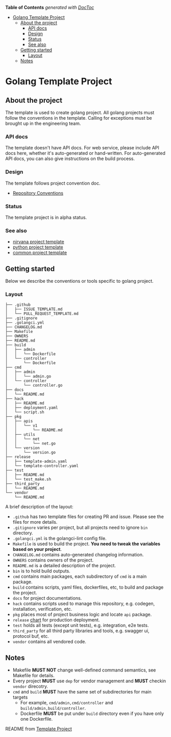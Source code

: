 <!-- START doctoc generated TOC please keep comment here to allow auto update -->
<!-- DON'T EDIT THIS SECTION, INSTEAD RE-RUN doctoc TO UPDATE -->
**Table of Contents**  *generated with [DocToc](https://github.com/thlorenz/doctoc)*

- [Golang Template Project](#golang-template-project)
  - [About the project](#about-the-project)
    - [API docs](#api-docs)
    - [Design](#design)
    - [Status](#status)
    - [See also](#see-also)
  - [Getting started](#getting-started)
    - [Layout](#layout)
  - [Notes](#notes)

<!-- END doctoc generated TOC please keep comment here to allow auto update -->

# Golang Template Project

## About the project

The template is used to create golang project. All golang projects must follow the conventions in the
template. Calling for exceptions must be brought up in the engineering team.

### API docs

The template doesn't have API docs. For web service, please include API docs here, whether it's
auto-generated or hand-written. For auto-generated API docs, you can also give instructions on the
build process.

### Design

The template follows project convention doc.

* [Repository Conventions](https://github.com/caicloud/engineering/blob/master/guidelines/repo_conventions.md)

### Status

The template project is in alpha status.

### See also

* [nirvana project template](https://github.com/caicloud/nirvana-template-project)
* [python project template](https://github.com/caicloud/python-template-project)
* [common project template](https://github.com/caicloud/common-template-project)

## Getting started

Below we describe the conventions or tools specific to golang project.

### Layout

```tree
├── .github
│   ├── ISSUE_TEMPLATE.md
│   └── PULL_REQUEST_TEMPLATE.md
├── .gitignore
├── .golangci.yml
├── CHANGELOG.md
├── Makefile
├── OWNERS
├── README.md
├── build
│   ├── admin
│   │   └── Dockerfile
│   └── controller
│       └── Dockerfile
├── cmd
│   ├── admin
│   │   └── admin.go
│   └── controller
│       └── controller.go
├── docs
│   └── README.md
├── hack
│   ├── README.md
│   ├── deployment.yaml
│   └── script.sh
├── pkg
│   ├── apis
│   │   └── v1
│   │       └── README.md
│   ├── utils
│   │   └── net
│   │       └── net.go
│   └── version
│       └── version.go
├── release
│   ├── template-admin.yaml
│   └── template-controller.yaml
├── test
│   ├── README.md
│   └── test_make.sh
├── third_party
│   └── README.md
└── vendor
    └── README.md
```

A brief description of the layout:

* `.github` has two template files for creating PR and issue. Please see the files for more details.
* `.gitignore` varies per project, but all projects need to ignore `bin` directory.
* `.golangci.yml` is the golangci-lint config file.
* `Makefile` is used to build the project. **You need to tweak the variables based on your project**.
* `CHANGELOG.md` contains auto-generated changelog information.
* `OWNERS` contains owners of the project.
* `README.md` is a detailed description of the project.
* `bin` is to hold build outputs.
* `cmd` contains main packages, each subdirectory of `cmd` is a main package.
* `build` contains scripts, yaml files, dockerfiles, etc, to build and package the project.
* `docs` for project documentations.
* `hack` contains scripts used to manage this repository, e.g. codegen, installation, verification, etc.
* `pkg` places most of project business logic and locate `api` package.
* `release` [chart](https://github.com/caicloud/charts) for production deployment.
* `test` holds all tests (except unit tests), e.g. integration, e2e tests.
* `third_party` for all third party libraries and tools, e.g. swagger ui, protocol buf, etc.
* `vendor` contains all vendored code.

## Notes

* Makefile **MUST NOT** change well-defined command semantics, see Makefile for details.
* Every project **MUST** use `dep` for vendor management and **MUST** checkin `vendor` direcotry.
* `cmd` and `build` **MUST** have the same set of subdirectories for main targets
  * For example, `cmd/admin,cmd/controller` and `build/admin,build/controller`.
  * Dockerfile **MUST** be put under `build` directory even if you have only one Dockerfile.

README from [Template Project](https://github.com/caicloud/golang-template-project)